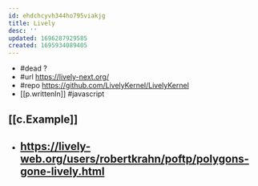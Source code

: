 ```yaml
---
id: ehdchcyvh344ho795viakjg
title: Lively
desc: ''
updated: 1696287929585
created: 1695934089405
---
```

- #dead ?
- #url https://lively-next.org/
- #repo https://github.com/LivelyKernel/LivelyKernel
- [[p.writtenIn]] #javascript

## [[c.Example]]

- https://lively-web.org/users/robertkrahn/poftp/polygons-gone-lively.html
  - 